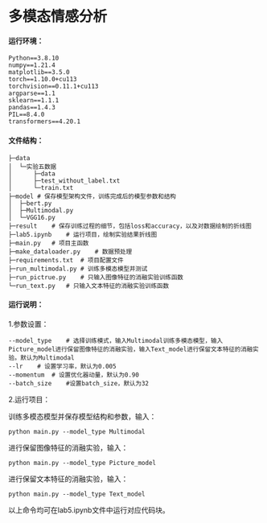 # 多模态情感分析
#### 运行环境：

```
Python==3.8.10
numpy==1.21.4
matplotlib==3.5.0
torch==1.10.0+cu113
torchvision==0.11.1+cu113
argparse==1.1
sklearn==1.1.1
pandas==1.4.3
PIL==8.4.0
transformers==4.20.1
```

#### 文件结构：

```
├─data
│  └─实验五数据
│      ├─data
│      ├─test_without_label.txt
│      └─train.txt
├─model	# 保存模型架构文件，训练完成后的模型参数和结构
│  ├─bert.py
│  ├─Multimodal.py
│  └─VGG16.py
├─result	# 保存训练过程的细节，包括loss和accuracy，以及对数据绘制的折线图
├─lab5.ipynb	# 运行项目，绘制实验结果折线图
├─main.py	# 项目主函数
├─make_dataloader.py	# 数据预处理
├─requirements.txt	# 项目配置文件
├─run_multimodal.py	# 训练多模态模型并测试
├─run_pictrue.py	# 只输入图像特征的消融实验训练函数
└─run_text.py	# 只输入文本特征的消融实验训练函数
```

#### 运行说明：

1.参数设置：

```
--model_type	# 选择训练模式，输入Multimodal训练多模态模型，输入Picture_model进行保留图像特征的消融实验，输入Text_model进行保留文本特征的消融实验。默认为Multimodal
--lr	# 设置学习率，默认为0.005
--momentum	# 设置优化器动量，默认为0.90
--batch_size	#设置batch_size，默认为32
```

2.运行项目：

训练多模态模型并保存模型结构和参数，输入：

```
python main.py --model_type Multimodal
```

进行保留图像特征的消融实验，输入：

```
python main.py --model_type Picture_model
```

进行保留文本特征的消融实验，输入：

```
python main.py --model_type Text_model
```

以上命令均可在lab5.ipynb文件中运行对应代码块。
